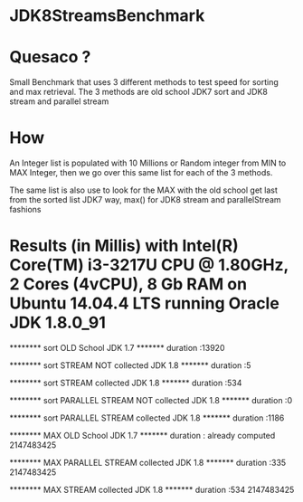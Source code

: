 # JDK8StreamsBenchmark

# Quesaco ?

Small Benchmark that uses 3 different methods to test speed for sorting and max retrieval.
The 3 methods are old school JDK7 sort and JDK8 stream and parallel stream

# How

An Integer list is populated with 10 Millions or Random integer from MIN to MAX Integer, then we go over this same list for each of the 3 methods.

The same list is also use to look for the MAX with the old school get last from the sorted list JDK7 way, max() for JDK8 stream and parallelStream fashions

# Results (in Millis) with Intel(R) Core(TM) i3-3217U CPU @ 1.80GHz, 2 Cores (4vCPU), 8 Gb RAM on Ubuntu 14.04.4 LTS running Oracle JDK 1.8.0_91

******** sort OLD School JDK 1.7 *******
duration :13920

******** sort STREAM NOT collected JDK 1.8 *******
duration :5

******** sort STREAM collected JDK 1.8 *******
duration :534

******** sort PARALLEL STREAM NOT collected JDK 1.8 *******
duration :0

******** sort PARALLEL STREAM collected JDK 1.8 *******
duration :1186

******** MAX OLD School JDK 1.7 *******
duration : already computed
2147483425

******** MAX PARALLEL STREAM collected JDK 1.8 *******
duration :335
2147483425

******** MAX STREAM collected JDK 1.8 *******
duration :534
2147483425
